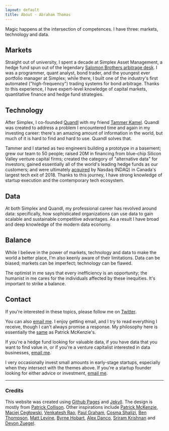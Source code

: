 ```yaml
---
layout: default
title: About · Abraham Thomas
---
```


Magic happens at the intersection of competences.  I have three: markets, technology and data.

## Markets

Straight out of university, I spent a decade at Simplex Asset Management, a hedge fund spun out of the legendary [Salomon Brothers arbitrage desk](https://en.wikipedia.org/wiki/Liar%27s_Poker).  I was a programmer, quant analyst, bond trader, and the youngest ever portfolio manager at Simplex; while there, I built one of the industry's first automated ("high-frequency") trading systems for bond arbitrage.  Thanks to this experience, I have expert-level knowledge of capital markets, quantitative finance and hedge fund strategies.

## Technology

After Simplex, I co-founded [Quandl](https://www.quandl.com) with my friend [Tammer Kamel](https://www.linkedin.com/in/tammerkamel).  Quandl was created to address a problem I encountered time and again in my investing career: there's an amazing amount of information in the world, but much of it is hard to find and hard to use.  Quandl solves that.  

Tammer and I started as two engineers building a prototype in a basement; grew our team to 50 people; raised 20M in financing from blue-chip Silicon Valley venture capital firms; created the category of "alternative data" for investors; gained essentially all of the world's leading hedge funds as our customers; and were ultimately [acquired](https://blog.quandl.com/quandl-the-next-chapter) by Nasdaq (NDAQ) in Canada's largest tech  exit of 2018.  Thanks to this journey, I have strong knowledge of startup execution and the contemporary tech ecosystem.

## Data

At both Simplex and Quandl, my professional career has revolved around data: specifically, how sophisticated organizations can use data to gain scalable and sustainable competitive advantages.  As a result I have broad and deep knowledge of the modern data economy.

## Balance

While I believe in the power of markets, technology and data to make the world a better place, I'm also keenly aware of their limitations.  Data can be biased; markets can be imperfect; technology can be flawed.

The optimist in me says that every inefficiency is an opportunity; the humanist in me cares for the individuals affected by these inequities.  It's important to strike a balance.

## Contact

If you're interested in these topics, please follow me on [Twitter](https://twitter.com/athomasq).  

You can also [email me].  I enjoy getting email, and I try to read everything I receive, though I can't always promise a response.  My philosophy here is essentially the [same](https://www.kalzumeus.com/standing-invitation) as Patrick McKenzie's.

If you're a hedge fund looking for valuable data, if you have data that you want to find value in, or if you're a venture capitalist interested in data businesses, [email me].

I very occasionally invest small amounts in early-stage startups, especially when they intersect with the themes above.  If you're a startup founder looking for either advice or investment, [email me].

----

### Credits 

This website was created using [Github Pages] and [Jekyll].  The design is mostly from [Patrick Collison].  Other inspirations include [Patrick McKenzie], [Maciej Cegłowski], [Venkatesh Rao], [Paul Graham], [Cosma Shalizi], [Ben Thompson], [Matt Levine], [Byrne Hobart], [Alex Danco], [Sriram Krishnan] and [Devon Zuegel]. 

[Github Pages]: https://pages.github.com/
[Jekyll]: https://jekyllrb.com/
[Patrick Collison]: https://patrickcollison.com/about
[Patrick McKenzie]: https://www.kalzumeus.com/about/ 
[Maciej Cegłowski]: https://idlewords.com/about.htm
[Venkatesh Rao]: https://www.ribbonfarm.com/about/ 
[Paul Graham]: http://www.paulgraham.com/articles.html
[Cosma Shalizi]: http://bactra.org/ 
[Ben Thompson]: https://stratechery.com/about/ 
[Matt Levine]: https://twitter.com/matt_levine
[Byrne Hobart]: https://medium.com/@byrnehobart
[Alex Danco]: https://alexdanco.com/
[Sriram Krishnan]: https://sriramk.com/
[Devon Zuegel]: https://devonzuegel.com/page/about-me 

[email me]: mailto:athos1@gmail.com 